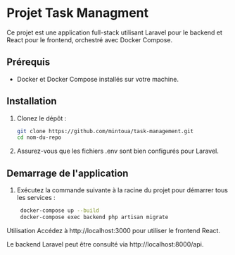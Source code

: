 # Projet Task Managment

Ce projet est une application full-stack utilisant Laravel pour le backend et React pour le frontend, orchestré avec Docker Compose.

## Prérequis

- Docker et Docker Compose installés sur votre machine.

## Installation

1. Clonez le dépôt :
   ```bash
   git clone https://github.com/mintoua/task-management.git
   cd nom-du-repo
2. Assurez-vous que les fichiers .env sont bien configurés pour Laravel.

## Demarrage de l'application
1. Exécutez la commande suivante à la racine du projet pour démarrer tous les services :
   ```bash
    docker-compose up --build
    docker-compose exec backend php artisan migrate

Utilisation Accédez à http://localhost:3000 pour utiliser le frontend React.

Le backend Laravel peut être consulté via http://localhost:8000/api.
